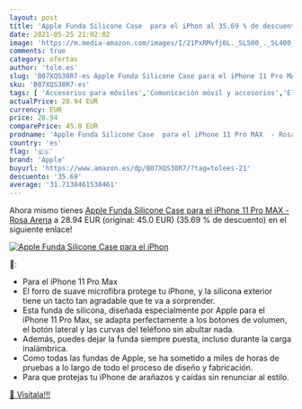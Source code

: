 ```yaml
---
layout: post
title: 'Apple Funda Silicone Case  para el iPhon al 35.69 % de descuento'
date: 2021-05-25 21:02:02
image: 'https://m.media-amazon.com/images/I/21PxRMvfj6L._SL500_._SL400_.jpg'
comments: true
category: ofertas
author: 'tole.es'
slug: 'B07XQS38R7-es Apple Funda Silicone Case para el iPhone 11 Pro MAX - Rosa...'
sku: 'B07XQS38R7-es'
tags: [ 'Accesorios para móviles','Comunicación móvil y accesorios','Electrónica','Fundas y carcasas para teléfonos móviles','apple','iphone', ]
actualPrice: 28.94 EUR
currency: EUR
price: 28.94
comparePrice: 45.0 EUR
prodname: 'Apple Funda Silicone Case  para el iPhone 11 Pro MAX  - Rosa Arena'
country: 'es'
flag: '🇪🇸'
brand: 'Apple'
buyurl: 'https://www.amazon.es/dp/B07XQS38R7/?tag=tolees-21'
descuento: '35.69'
average: '31.7138461538461'
---
```


Ahora mismo tienes [Apple Funda Silicone Case  para el iPhone 11 Pro MAX  - Rosa Arena](https://www.amazon.es/dp/B07XQS38R7/?tag=tolees-21) a 28.94 EUR (original: 45.0 EUR) (35.69 %  de descuento) en el siguiente enlace!

[![Apple Funda Silicone Case  para el iPhon](https://m.media-amazon.com/images/I/21PxRMvfj6L._SL500_._SL400_.jpg)](https://www.amazon.es/dp/B07XQS38R7/?tag=tolees-21)

🔎:

- Para el iPhone 11 Pro Max
- El forro de suave microfibra protege tu iPhone, y la silicona exterior tiene un tacto tan agradable que te va a sorprender.
- Esta funda de silicona, diseñada especialmente por Apple para el iPhone 11 Pro Max, se adapta perfectamente a los botones de volumen, el botón lateral y las curvas del teléfono sin abultar nada.
- Además, puedes dejar la funda siempre puesta, incluso durante la carga inalámbrica.
- Como todas las fundas de Apple, se ha sometido a miles de horas de pruebas a lo largo de todo el proceso de diseño y fabricación.
- Para que protejas tu iPhone de arañazos y caídas sin renunciar al estilo.

[🛒 Visítala!!!](https://www.amazon.es/dp/B07XQS38R7/?tag=tolees-21)
